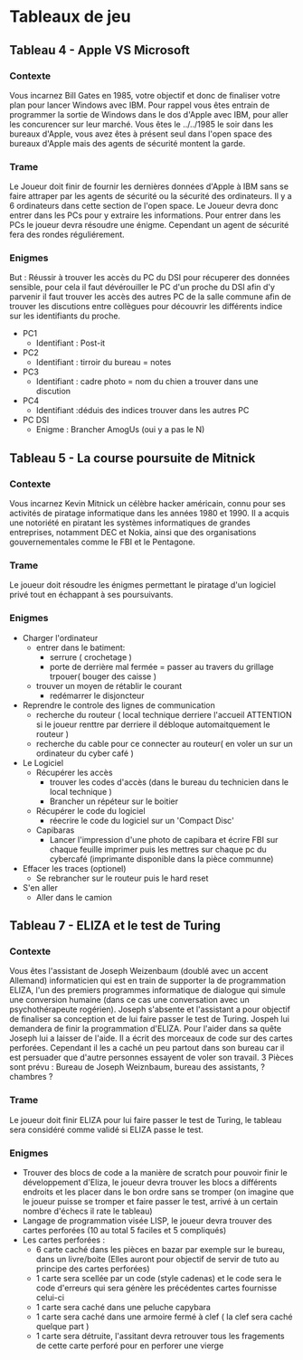 # Tableaux de jeu
## Tableau 4 - Apple VS Microsoft 
### Contexte 
Vous incarnez Bill Gates en 1985, votre objectif et donc de finaliser votre plan pour lancer Windows avec IBM. Pour rappel vous êtes entrain de programmer la sortie de Windows dans le dos d'Apple avec IBM, pour aller les concurencer sur leur marché. Vous êtes le ../../1985 le soir dans les bureaux d'Apple, vous avez êtes à présent seul dans l'open space des bureaux d'Apple mais des agents de sécurité montent la garde.
### Trame
Le Joueur doit finir de fournir les dernières données d'Apple à IBM sans se faire attraper par les agents de sécurité ou la sécurité des ordinateurs. Il y a 6 ordinateurs dans cette section de l'open space. Le Joueur devra donc entrer dans les PCs pour y extraire les informations. Pour entrer dans les PCs le joueur devra résoudre une énigme. Cependant un agent de sécurité fera des rondes réguliérement.
 ### Enigmes
 But : Réussir à trouver les accès du PC du DSI pour récuperer des données sensible, pour cela il faut dévérouiller le PC d'un proche du DSI afin d'y parvenir il faut trouver les accès des autres PC de la salle commune afin de trouver les discutions entre collègues pour découvrir les différents indice sur les identifiants du proche.
- PC1 
  - Identifiant : Post-it
- PC2
  - Identifiant : tirroir du bureau = notes
- PC3
  - Identifiant : cadre photo = nom du chien a trouver dans une discution
- PC4
  - Identifiant :déduis des indices trouver dans les autres PC
- PC DSI
  - Enigme : Brancher AmogUs (oui y a pas le N)
## Tableau 5 - La course poursuite de Mitnick
### Contexte
Vous incarnez Kevin Mitnick un célèbre hacker américain, connu pour ses activités de piratage informatique dans les années 1980 et 1990. Il a acquis une notoriété en piratant les systèmes informatiques de grandes entreprises, notamment DEC et Nokia, ainsi que des organisations gouvernementales comme le FBI et le Pentagone.
### Trame
Le joueur doit résoudre les énigmes permettant le piratage d'un logiciel privé tout en échappant à ses poursuivants.
### Enigmes
- Charger l'ordinateur
    - entrer dans le batiment:
        - serrure ( crochetage )
        - porte de derrière mal fermée = passer au travers du grillage trpouer( bouger des caisse )
    - trouver un moyen de rétablir le courant 
        - redémarrer le disjoncteur
- Reprendre le controle des lignes de communication
    - recherche du routeur ( local technique derriere l'accueil ATTENTION si le joueur renttre par derriere il débloque automaitquement le routeur )
    - recherche du cable pour ce connecter au routeur( en voler un sur un ordinateur du cyber café ) 
- Le Logiciel
    - Récupérer les accès
        - trouver les codes d'accès (dans le bureau du technicien dans le local technique )
        - Brancher un répéteur sur le boitier 
    - Récupérer le code du logiciel 
        - réecrire le code du logiciel sur un 'Compact Disc' 
    - Capibaras
        - Lancer l'impression d'une photo de capibara et écrire FBI sur chaque feuille imprimer puis les mettres sur chaque pc du cybercafé (imprimante disponible dans la    pièce communne)
- Effacer les traces (optionel)
    - Se rebrancher sur le routeur puis le hard reset 
- S'en aller
    - Aller dans le camion
## Tableau 7 - ELIZA et le test de Turing
### Contexte
Vous êtes l'assistant de Joseph Weizenbaum (doublé avec un accent Allemand) informaticien qui est en train de supporter la de programmation ELIZA, l'un des premiers programmes informatique de dialogue qui simule une conversion humaine (dans ce cas une conversation avec un psychothérapeute rogérien). Joseph s'absente et l'assistant a pour objectif de finaliser sa conception et de lui faire passer le test de Turing. Jospeh lui demandera de finir la programmation d'ELIZA. Pour l'aider dans sa quête Joseph lui a laisser de l'aide. Il a écrit des morceaux de code sur des cartes perforées. Cependant il les a caché un peu partout dans son bureau car il est persuader que d'autre personnes essayent de voler son travail. 3 Pièces sont prévu : Bureau de Joseph Weiznbaum, bureau des assistants, ? chambres ?
### Trame
Le joueur doit finir ELIZA pour lui faire passer le test de Turing, le tableau sera considéré comme validé si ELIZA passe le test.
### Enigmes
- Trouver des blocs de code a la manière de scratch pour pouvoir finir le développement d'Eliza, le joueur devra trouver les blocs a différents endroits et les placer dans le bon ordre sans se tromper (on imagine que le joueur puisse se tromper et faire passer le test, arrivé à un certain nombre d'échecs il rate le tableau)
- Langage de programmation visée LISP, le joueur devra trouver des cartes perforées (10 au total 5 faciles et 5 compliqués)
- Les cartes perforées : 
    - 6 carte caché dans les pièces en bazar par exemple sur le bureau, dans un livre/boite (Elles auront pour objectif de servir de tuto au principe des cartes perforées)
    - 1 carte sera scellée par un code (style cadenas) et le code sera le code d'erreurs qui sera génère les précédentes cartes fournisse celui-ci 
    - 1 carte sera caché dans une peluche capybara
    - 1 carte sera caché dans une armoire fermé à clef ( la clef sera caché quelque part )
    - 1 carte sera détruite, l'assitant devra retrouver tous les fragements de cette carte perforé pour en perforer une vierge

            
                
                